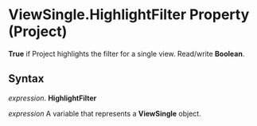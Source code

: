
# ViewSingle.HighlightFilter Property (Project)

 **True** if Project highlights the filter for a single view. Read/write **Boolean**.


## Syntax

 _expression_. **HighlightFilter**

 _expression_ A variable that represents a **ViewSingle** object.

